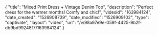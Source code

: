 {
    "title": "Mixed Print Dress + Vintage Denim Top",
    "description": "Perfect dress for the warmer months! Comfy and chic!",
    "videoid": "163984124",
    "date_created": "1526908739",
    "date_modified": "1526909102",
    "type": "captivate",
    "layout": "video",
    "url": "\/v\/98a97e9e-059f-4425-9b2f-db9bd99248f7\/163984124"
}